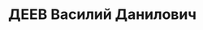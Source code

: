 ---
title: ДЕЕВ Василий Данилович
description: 1903 р. н., с. Ртищево Ливенського (нині Новодеревенковського) р-ну Орловської
  обл., РФ, росіянин, освіта вища. Член ВКП(б) з 1928 р. Проживав у м. Чернігів, інспектор
  облвиконкому. Заарештований 02.10.1937 р. За вироком ВК ВС СРСР від 21.12.1937 р.
  за ст.ст. 54-7, 54-8, 54-11 КК УРСР засуджений до ВМП. Розстріляний 22.12.1937 р.
  у м. Київ. Реабілітований 24.05.1958 р. (ГДА СБ України, м. Чернігів. - Спр. 4530-п).
---